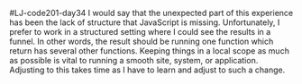 #LJ-code201-day34
I would say that the unexpected part of this experience has been the lack of structure that JavaScript is missing. Unfortunately, I prefer to work in a structured setting where I could see the results in a funnel. In other words, the result should be running one function which return has several other functions. Keeping things in a local scope as much as possible is vital to running a smooth site, system, or application. Adjusting to this takes time as I have to learn and adjust to such a change. 